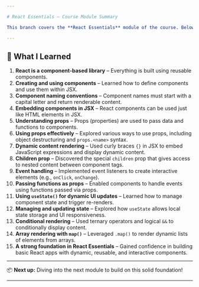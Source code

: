 ```yaml
---

# React Essentials – Course Module Summary

This branch covers the **React Essentials** module of the course. Below is a summary of key concepts and skills learned throughout this section:

---
```


## 🚀 What I Learned

1. **React is a component-based library** – Everything is built using reusable components.
2. **Creating and using components** – Learned how to define components and use them within JSX.
3. **Component naming conventions** – Component names must start with a capital letter and return renderable content.
4. **Embedding components in JSX** – React components can be used just like HTML elements in JSX.
5. **Understanding props** – Props (properties) are used to pass data and functions to components.
6. **Using props effectively** – Explored various ways to use props, including object destructuring and `props.<name>` syntax.
7. **Dynamic content rendering** – Used curly braces `{}` in JSX to embed JavaScript expressions and display dynamic content.
8. **Children prop** – Discovered the special `children` prop that gives access to nested content between component tags.
9. **Event handling** – Implemented event listeners to create interactive elements (e.g., `onClick`, `onChange`).
10. **Passing functions as props** – Enabled components to handle events using functions passed via props.
11. **Using `useState()` for dynamic UI updates** – Learned how to manage component state and trigger re-renders.
12. **Managing and updating state** – Explored how `useState` allows local state storage and UI responsiveness.
13. **Conditional rendering** – Used ternary operators and logical `&&` to conditionally display content.
14. **Array rendering with `map()`** – Leveraged `.map()` to render dynamic lists of elements from arrays.
15. **A strong foundation in React Essentials** – Gained confidence in building basic React apps with dynamic, reusable, and interactive components.

---

📦 **Next up:** Diving into the next module to build on this solid foundation!

---
